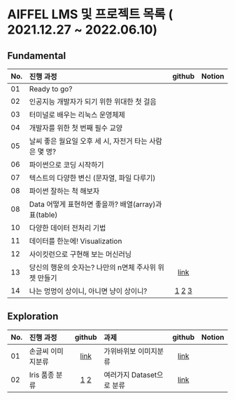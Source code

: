 
# AIFFEL LMS 및 프로젝트 목록 ( 2021.12.27 ~ 2022.06.10) 


## Fundamental
| No. | 진행 과정 | github | Notion |
| :--- | :--- | :---: | :---: |
| 01 | Ready to go? |  |  |
| 02 | 인공지능 개발자가 되기 위한 위대한 첫 걸음 |  |  |
| 03 | 터미널로 배우는 리눅스 운영체제 |  |  |
| 04 | 개발자를 위한 첫 번째 필수 교양 |  |  |
| 05 | 날씨 좋은 월요일 오후 세 시, 자전거 타는 사람은 몇 명? |  |  |
| 06 | 파이썬으로 코딩 시작하기 |  |  |
| 07 | 텍스트의 다양한 변신 (문자열, 파일 다루기) |  |  |
| 08 | 파이썬 잘하는 척 해보자 |  |  |
| 08 | Data 어떻게 표현하면 좋을까? 배열(array)과 표(table) |  |  |
| 10 | 다양한 데이터 전처리 기법 |  |  |
| 11 | 데이터를 한눈에! Visualization |  |  |
| 12 | 사이킷런으로 구현해 보는 머신러닝 |  |  |
| 13 | 당신의 행운의 숫자는? 나만의 n면체 주사위 위젯 만들기 | [link](https://github.com/riverlike/Aiffel_Project/blob/main/Fundamental/Fund13_%EA%B0%9D%EC%B2%B4%EC%A7%80%ED%96%A5%ED%94%84%EB%A1%9C%EA%B7%B8%EB%9E%98%EB%B0%8D.ipynb) |  |
| 14 | 나는 멍멍이 상이니, 아니면 냥이 상이니?  | [1](https://github.com/riverlike/Aiffel_Project/blob/main/Fundamental/Fund14_%EC%A0%84%EC%9D%B4%EB%AA%A8%EB%8D%B8%EC%9D%98%ED%99%9C%EC%9A%A91.ipynb) [2](https://github.com/riverlike/Aiffel_Project/blob/main/Fundamental/Fund14_%EC%A0%84%EC%9D%B4%EB%AA%A8%EB%8D%B8%EC%9D%98%ED%99%9C%EC%9A%A92.ipynb) [3](https://github.com/riverlike/Aiffel_Project/blob/main/Fundamental/Fund14_%EC%A0%84%EC%9D%B4%EB%AA%A8%EB%8D%B8%EC%9D%98%ED%99%9C%EC%9A%A93.ipynb)  |  | 

## Exploration 
| No. | 진행 과정 | github | 과제 | github | Notion |
| :--- | :--- | :---:| :--- | :---: |  :---: |
| 01 | 손글씨 이미지분류| [link](https://github.com/riverlike/Aiffel_Project/blob/main/Exploration/Exp01/Exp01_Digits.ipynb)| 가위바위보 이미지분류 | [link](https://github.com/riverlike/Aiffel_Project/blob/main/Exploration/Exp01/Exp01_Assignment1_rps.ipynb) |  |
| 02 | Iris 품종 분류 | [1](https://github.com/riverlike/Aiffel_Project/blob/main/Exploration/Exp02/Exp02_Iris_DecisionTree.ipynb) [2](https://github.com/riverlike/Aiffel_Project/blob/main/Exploration/Exp02/Exp02_Iris_OtherModel_ConfusionMatrix.ipynb) | 여러가지 Dataset으로 분류 | [link](https://github.com/riverlike/Aiffel_Project/blob/main/Exploration/Exp02/Exp02_Assignment_Classifications.ipynb) |
